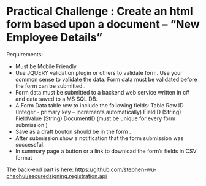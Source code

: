 # Practical Challenge : Create an html form based upon a document – “New Employee Details”
Requirements:

- Must be Mobile Friendly  
- Use JQUERY validation plugin or others to validate form. Use your common sense to validate the data. Form data must be validated before the form can be submitted..
- Form data must be submitted to a backend web service written in c# and data saved to a MS SQL DB.
- A Form Data table row to include the following fields:
  Table Row ID (Integer - primary key – increments automatically)
  FieldID (String)
  FieldValue (String)
  DocumentID  (must be unique for every form submission )
- Save as a draft bouton should be in the form .
- After submission show a notification that the form submission was successful.
- In summary page a button or a link to download the form’s fields in CSV format

The back-end part is here:
https://github.com/stephen-wu-chaohui/securedsigning.registration.api
